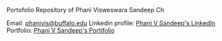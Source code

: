 Portofolio Repository of Phani Visweswara Sandeep Ch

Email: phanivis@buffalo.edu
Linkedin profile: [Phani V Sandeep's LinkedIn](https://www.linkedin.com/in/phanivsandeep/)
Portfolio: [Phani V Sandeep's Portifolio](https://phanivsandeep.github.io/portfolio/)
